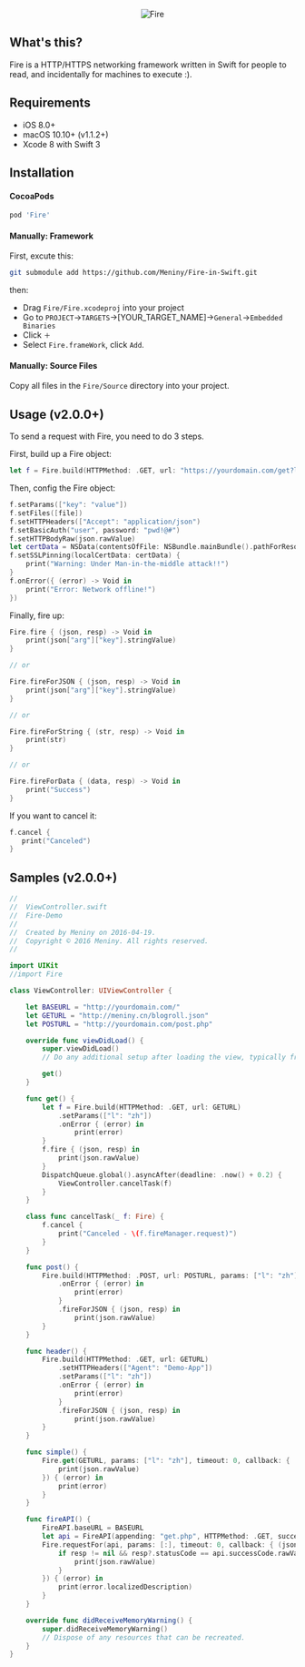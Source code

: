 
<p align="center">
  <img src="https://ooo.0o0.ooo/2017/04/20/58f8c55fe196b.png" alt="Fire">
</p>

## What's this?

Fire is a HTTP/HTTPS networking framework written in Swift for people to read, and incidentally for machines to execute :).

## Requirements

* iOS 8.0+
* macOS 10.10+ (v1.1.2+)
* Xcode 8 with Swift 3

## Installation

#### CocoaPods

```ruby
pod 'Fire'
```

#### Manually: Framework

First, excute this:

```bash
git submodule add https://github.com/Meniny/Fire-in-Swift.git
```

then:

* Drag `Fire/Fire.xcodeproj` into your project
* Go to `PROJECT`->`TARGETS`->[YOUR_TARGET_NAME]->`General`->`Embedded Binaries`
* Click `＋`
* Select `Fire.frameWork`, click `Add`.

#### Manually: Source Files

Copy all files in the `Fire/Source` directory into your project.

## Usage (v2.0.0+)

To send a request with Fire, you need to do 3 steps.

First, build up a Fire object:

```swift
let f = Fire.build(HTTPMethod: .GET, url: "https://yourdomain.com/get?l=zh")
```

Then, config the Fire object:

```swift
f.setParams(["key": "value"])
f.setFiles([file])
f.setHTTPHeaders(["Accept": "application/json")
f.setBasicAuth("user", password: "pwd!@#")
f.setHTTPBodyRaw(json.rawValue)
let certData = NSData(contentsOfFile: NSBundle.mainBundle().pathForResource("FireDemo", ofType: "cer")!)!
f.setSSLPinning(localCertData: certData) {
    print("Warning: Under Man-in-the-middle attack!!")
}
f.onError({ (error) -> Void in
    print("Error: Network offline!")
})
```

Finally, fire up:

```swift
Fire.fire { (json, resp) -> Void in
    print(json["arg"]["key"].stringValue)
}

// or

Fire.fireForJSON { (json, resp) -> Void in
    print(json["arg"]["key"].stringValue)
}

// or

Fire.fireForString { (str, resp) -> Void in
    print(str)
}

// or

Fire.fireForData { (data, resp) -> Void in
    print("Success")
}
```

If you want to cancel it:

```swift
f.cancel {
   print("Canceled")
}
```

## Samples (v2.0.0+)

```swift
//
//  ViewController.swift
//  Fire-Demo
//
//  Created by Meniny on 2016-04-19.
//  Copyright © 2016 Meniny. All rights reserved.
//

import UIKit
//import Fire

class ViewController: UIViewController {

    let BASEURL = "http://yourdomain.com/"
    let GETURL = "http://meniny.cn/blogroll.json"
    let POSTURL = "http://yourdomain.com/post.php"

    override func viewDidLoad() {
        super.viewDidLoad()
        // Do any additional setup after loading the view, typically from a nib.

        get()
    }

    func get() {
        let f = Fire.build(HTTPMethod: .GET, url: GETURL)
            .setParams(["l": "zh"])
            .onError { (error) in
                print(error)
        }
        f.fire { (json, resp) in
            print(json.rawValue)
        }
        DispatchQueue.global().asyncAfter(deadline: .now() + 0.2) {
            ViewController.cancelTask(f)
        }
    }

    class func cancelTask(_ f: Fire) {
        f.cancel {
            print("Canceled - \(f.fireManager.request)")
        }
    }

    func post() {
        Fire.build(HTTPMethod: .POST, url: POSTURL, params: ["l": "zh"], timeout: 0)
            .onError { (error) in
                print(error)
            }
            .fireForJSON { (json, resp) in
                print(json.rawValue)
        }
    }

    func header() {
        Fire.build(HTTPMethod: .GET, url: GETURL)
            .setHTTPHeaders(["Agent": "Demo-App"])
            .setParams(["l": "zh"])
            .onError { (error) in
                print(error)
            }
            .fireForJSON { (json, resp) in
                print(json.rawValue)
        }
    }

    func simple() {
        Fire.get(GETURL, params: ["l": "zh"], timeout: 0, callback: { (json, resp) in
            print(json.rawValue)
        }) { (error) in
            print(error)
        }
    }

    func fireAPI() {
        FireAPI.baseURL = BASEURL
        let api = FireAPI(appending: "get.php", HTTPMethod: .GET, successCode: .success)
        Fire.requestFor(api, params: [:], timeout: 0, callback: { (json, resp) in
            if resp != nil && resp?.statusCode == api.successCode.rawValue {
                print(json.rawValue)
            }
        }) { (error) in
            print(error.localizedDescription)
        }
    }

    override func didReceiveMemoryWarning() {
        super.didReceiveMemoryWarning()
        // Dispose of any resources that can be recreated.
    }
}
```
